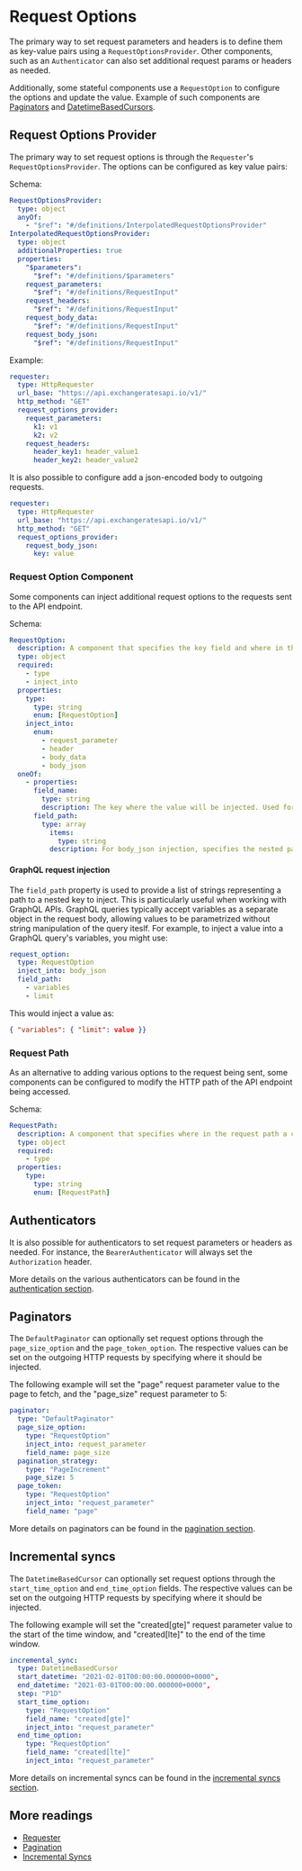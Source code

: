 # Request Options

The primary way to set request parameters and headers is to define them as key-value pairs using a `RequestOptionsProvider`.
Other components, such as an `Authenticator` can also set additional request params or headers as needed.

Additionally, some stateful components use a `RequestOption` to configure the options and update the value. Example of such components are [Paginators](./pagination.md) and [DatetimeBasedCursors](./incremental-syncs.md#DatetimeBasedCursor).

## Request Options Provider

The primary way to set request options is through the `Requester`'s `RequestOptionsProvider`.
The options can be configured as key value pairs:

Schema:

```yaml
RequestOptionsProvider:
  type: object
  anyOf:
    - "$ref": "#/definitions/InterpolatedRequestOptionsProvider"
InterpolatedRequestOptionsProvider:
  type: object
  additionalProperties: true
  properties:
    "$parameters":
      "$ref": "#/definitions/$parameters"
    request_parameters:
      "$ref": "#/definitions/RequestInput"
    request_headers:
      "$ref": "#/definitions/RequestInput"
    request_body_data:
      "$ref": "#/definitions/RequestInput"
    request_body_json:
      "$ref": "#/definitions/RequestInput"
```

Example:

```yaml
requester:
  type: HttpRequester
  url_base: "https://api.exchangeratesapi.io/v1/"
  http_method: "GET"
  request_options_provider:
    request_parameters:
      k1: v1
      k2: v2
    request_headers:
      header_key1: header_value1
      header_key2: header_value2
```

It is also possible to configure add a json-encoded body to outgoing requests.

```yaml
requester:
  type: HttpRequester
  url_base: "https://api.exchangeratesapi.io/v1/"
  http_method: "GET"
  request_options_provider:
    request_body_json:
      key: value
```

### Request Option Component

Some components can inject additional request options to the requests sent to the API endpoint.

Schema:

```yaml
RequestOption:
  description: A component that specifies the key field and where in the request a component's value should be inserted into.
  type: object
  required:
    - type
    - inject_into
  properties:
    type:
      type: string
      enum: [RequestOption]
    inject_into:
      enum:
        - request_parameter
        - header
        - body_data
        - body_json
  oneOf:
    - properties:
      field_name:
        type: string
        description: The key where the value will be injected. Used for non-nested injection
      field_path:
        type: array
          items: 
            type: string
          description: For body_json injection, specifies the nested path to the inject values. Particularly useful for GraphQL queries where values need to be injected into the variables object.
```

#### GraphQL request injection

The `field_path` property is used to provide a list of strings representing a path to a nested key to inject. This is particularly useful when working with GraphQL APIs. GraphQL queries typically accept variables as a separate object in the request body, allowing values to be parametrized without string manipulation of the query iteslf. For example, to inject a value into a GraphQL query's variables, you might use:

```yaml
request_option:
  type: RequestOption
  inject_into: body_json
  field_path:
    - variables
    - limit
```

This would inject a value as:

```json
{ "variables": { "limit": value }}
```

### Request Path

As an alternative to adding various options to the request being sent, some components can be configured to
modify the HTTP path of the API endpoint being accessed.

Schema:

```yaml
RequestPath:
  description: A component that specifies where in the request path a component's value should be inserted into.
  type: object
  required:
    - type
  properties:
    type:
      type: string
      enum: [RequestPath]
```

## Authenticators

It is also possible for authenticators to set request parameters or headers as needed.
For instance, the `BearerAuthenticator` will always set the `Authorization` header.

More details on the various authenticators can be found in the [authentication section](authentication.md).

## Paginators

The `DefaultPaginator` can optionally set request options through the `page_size_option` and the `page_token_option`.
The respective values can be set on the outgoing HTTP requests by specifying where it should be injected.

The following example will set the "page" request parameter value to the page to fetch, and the "page_size" request parameter to 5:

```yaml
paginator:
  type: "DefaultPaginator"
  page_size_option:
    type: "RequestOption"
    inject_into: request_parameter
    field_name: page_size
  pagination_strategy:
    type: "PageIncrement"
    page_size: 5
  page_token:
    type: "RequestOption"
    inject_into: "request_parameter"
    field_name: "page"
```

More details on paginators can be found in the [pagination section](./pagination.md).

## Incremental syncs

The `DatetimeBasedCursor` can optionally set request options through the `start_time_option` and `end_time_option` fields.
The respective values can be set on the outgoing HTTP requests by specifying where it should be injected.

The following example will set the "created[gte]" request parameter value to the start of the time window, and "created[lte]" to the end of the time window.

```yaml
incremental_sync:
  type: DatetimeBasedCursor
  start_datetime: "2021-02-01T00:00:00.000000+0000",
  end_datetime: "2021-03-01T00:00:00.000000+0000",
  step: "P1D"
  start_time_option:
    type: "RequestOption"
    field_name: "created[gte]"
    inject_into: "request_parameter"
  end_time_option:
    type: "RequestOption"
    field_name: "created[lte]"
    inject_into: "request_parameter"
```

More details on incremental syncs can be found in the [incremental syncs section](./incremental-syncs.md).

## More readings

- [Requester](./requester.md)
- [Pagination](./pagination.md)
- [Incremental Syncs](./incremental-syncs.md)
